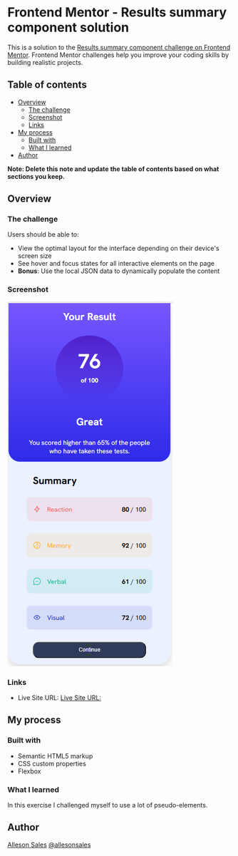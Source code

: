 # Frontend Mentor - Results summary component solution

This is a solution to the [Results summary component challenge on Frontend Mentor](https://www.frontendmentor.io/challenges/results-summary-component-CE_K6s0maV). Frontend Mentor challenges help you improve your coding skills by building realistic projects. 

## Table of contents

- [Overview](#overview)
  - [The challenge](#the-challenge)
  - [Screenshot](#screenshot)
  - [Links](#links)
- [My process](#my-process)
  - [Built with](#built-with)
  - [What I learned](#what-i-learned)
- [Author](#author)

**Note: Delete this note and update the table of contents based on what sections you keep.**

## Overview

### The challenge

Users should be able to:

- View the optimal layout for the interface depending on their device's screen size
- See hover and focus states for all interactive elements on the page
- **Bonus**: Use the local JSON data to dynamically populate the content

### Screenshot

![](./design/Screenshot.png)


### Links

- Live Site URL: [Live Site URL:](https://allesonsales.github.io/results-summary-component-main/)

## My process

### Built with

- Semantic HTML5 markup
- CSS custom properties
- Flexbox

### What I learned

In this exercise I challenged myself to use a lot of pseudo-elements.


## Author

[Alleson Sales](https://www.allesonsales.com)
[@allesonsales](https://www.frontendmentor.io/profile/allesonsales)


